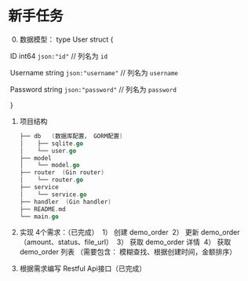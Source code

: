# 新手任务

0. 数据模型： type User struct {

​    ID       int64  `json:"id"`       // 列名为 `id`

​    Username string `json:"username"` // 列名为 `username`

​    Password string `json:"password"` // 列名为 `password`

​    }

 1. 项目结构

    ```go
    ├── db   (数据库配置， GORM配置)
    │    ├── sqlite.go
    │    └── user.go
    ├── model
    │    └── model.go 
    ├── router  (Gin router)
    │    └── router.go 
    ├── service
    │    └── service.go 
    ├── handler  (Gin handler)
    ├── README.md
    └── main.go
    ```

2. 实现 4个需求：（已完成）
   ​                        1） 创建 demo_order
   ​                        2） 更新 demo_order （amount、status、file_url）
   ​                        3） 获取 demo_order 详情
   ​                        4） 获取 demo_order 列表 （需要包含： 模糊查找、根据创建时间，金额排序）



3. 根据需求编写 Restful Api接口（已完成）